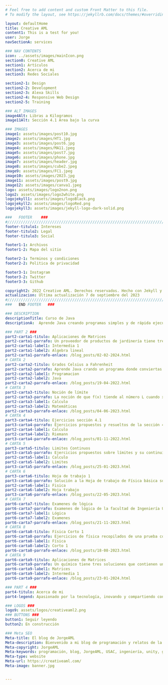 ```yaml
---
# Feel free to add content and custom Front Matter to this file.
# To modify the layout, see https://jekyllrb.com/docs/themes/#overriding-theme-defaults

layout: defaultHome
title: Creative AML
content1: This is a test for you!
user: Jorge
navSectionA: services

### NAV CONTENTS
icon: ../assets/images/mainIcon.png
section0: Creative AML
section1: Artículos
section2: Acerca de mi
section3: Redes Sociales

section2-1: Design
section2-2: Development
section2-3: Alexa Skills
section2-4: Responsive Web Design
section2-5: Training

### ALT IMAGES
image4Alt: Libras a Kilogramos
image11Alt: Sección 4.1 Area bajo la curva

### IMAGES
image1: assets/images/post10.jpg
image2: assets/images/HT1.jpg
image3: assets/images/post6.jpg
image4: assets/images/MA11.jpeg
image5: assets/images/post7.jpg
image6: assets/images/phone.jpg
image7: assets/images/header.jpg
image8: assets/images/cube2.jpeg
image9: assets/images/FC1.jpeg
image10: assets/images/2023.jpg
image11: assets/images/post9.jpg
image12: assets/images/canva1.jpeg
logo: assets/images/logo2non.png
logo2: assets/images/logo2white.png
logojekyll1: assets/images/logoBlack.png
logojekyll2: assets/images/logoRed.png
logojekyll3: assets/images/jekyll-logo-dark-solid.png

###   FOOTER    ###
#//////////////////////////////////////////////////////////////////////////////
footer-titulo1: Intereses
footer-titulo2: Legal
footer-titulo3: Social

footer1-1: Archivos
footer1-2: Mapa del sitio

footer2-1: Terminos y condiciones
footer2-2: Politica de privacidad

footer3-1: Instagram
footer3-2: Twitter
footer3-3: Github

copyright2: 2022 Creative AML. Derechos reservados. Hecho con Jekyll y MathJax
actualizacion: Última actualización 7 de septiembre del 2023
#//////////////////////////////////////////////////////////////////////////////
###   END FOOTER   ###

### DESCRIPTION
descriptionTitle: Curso de Java
descriptionA:  Aprende Java creando programas simples y de rápida ejecución visitando los tutoriales que tengo planeado hacer cada semana

### PART 2 ###
part2-carta1-titulo: Aplicaciones de Matrices
part2-carta1-parrafo: Un proveedor de productos de jardinería tiene tres tipos de fertilizantes M, K y W que tienen un contenido de nitrógeno de 30%, 20% y 15% respectivamente.
part2-carta1-label1: Intermedia 1
part2-carta1-label2: Algebra lineal
part2-carta1-parrafo-enlace: /blog_posts/02-02-2024.html
# CARTA 2
part2-carta2-titulo: Grados Celsius a Fahrenheit
part2-carta2-parrafo: Aprende Java crando un programa donde conviertas de grados Celsius a Fahrenheit.
part2-carta2-label1: Programacion
part2-carta2-label2: Java
part2-carta2-parrafo-enlace: /blog_posts/19-04-2022.html
# CARTA 3
part2-carta3-titulo: Noción de límite
part2-carta3-parrafo: La noción de que f(x) tiende al número L cuando x tiende al número a se define como una aproximación arbitraria  a un número finito
part2-carta3-label1: Calculo
part2-carta3-label2: Matemáticas
part2-carta3-parrafo-enlace: /blog_posts/04-06-2023.html
# CARTA 4
part3-carta4-titulo: Ejercicios sección 4.1
part3-carta4-parrafo: Ejercicios propuestos y resueltos de la sección 4.1 de matemática básica 2 del Ing. Miguel Castillo semestre 2022.
part2-carta4-label1: Calculo
part2-carta4-label2: Riemann
part3-carta4-parrafo-enlace: /blog_posts/01-11-2022.html
# CARTA 5
part3-carta5-titulo: Limites Continuos
part3-carta5-parrafo: Ejercicios propuestos sobre límites y su continuidad en algún punto sobre la gráfica.
part2-carta5-label1: Calculo
part2-carta5-label2: Limites
part3-carta5-parrafo-enlace: /blog_posts/25-01-2023.html
# CARTA 6
part3-carta6-titulo: Hoja de trabajo 1
part3-carta6-parrafo: Solución a la Hoja de trabajo de Física básica sobre los temas de vectores y cifras significativas
part2-carta6-label1: Fisica
part2-carta6-label2: Hoja trabajo
part3-carta6-parrafo-enlace: /blog_posts/22-05-2023.html
# CARTA 7
part6-carta7-titulo: Examenes de lógica
part6-carta7-parrafo: Examenes de lógica de la facultad de Ingeniería Usac recopilados en el segundo semestre del año 2023.
part6-carta7-label1: Lógica
part6-carta7-label2: Examenes
part6-carta7-parrafo-enlace: /blog_posts/21-11-2023.html
# CARTA 8
part6-carta8-titulo: Física Corto 1
part6-carta8-parrafo: Ejercicios de física recopilados de una prueba corta de simulación de examen parcial de la facultad de Ingeniería 2023
part6-carta8-label1: Física
part6-carta8-label2: Corto 1
part6-carta8-parrafo-enlace: /blog_posts/18-08-2023.html
# CARTA 9
part6-carta9-titulo: Aplicaciones de Matrices
part6-carta9-parrafo: Un químico tiene tres soluciones que contienen un 10%, 30% y 50%, respectivamente de cierto ácido.
part6-carta9-label1: Matrices
part6-carta9-label2: Intermedia 1
part6-carta9-parrafo-enlace: /blog_posts/23-01-2024.html

### PART 4 ###
part4-titulo: Acerca de mi
part4-legend: Apasionado por la tecnología, inovando y compartiendo conocimiento, creador de proyectos, humanitario, constructor, comunicador y diseñador, pero mis áreas más fuertes son las últimas dos. Analítico sobre todo en las áreas de las matemáticas. Encuentrame en Twitch como sarcoplasmagt hago transmisiones sobre como usar Autocad y diseño 3D. Sigueme y escucha mis producciones en Spotify como JorgeAMl.

### LOGOS ###
logo9: assets/logos/creativeaml2.png
### BUTTONS ###
button1: Seguir leyendo
button2: En construcción

### Meta SEO
Meta-title: El blog de JorgeAML
Meta-description: Bienvenido a mi blog de programación y relatos de la vida diaria en la Universidad. Acá te enseñare algunos trucos para páginas web o tareas que he encontrado.
Meta-copyright: JorgeAML
Meta-keywords: programación, blog, JorgeAML, USAC, ingeniería, unity, game development, java, html, css
Meta-type: website
Meta-url: https://creativeaml.com/
Meta-image: banner.jpg


---
```

 


